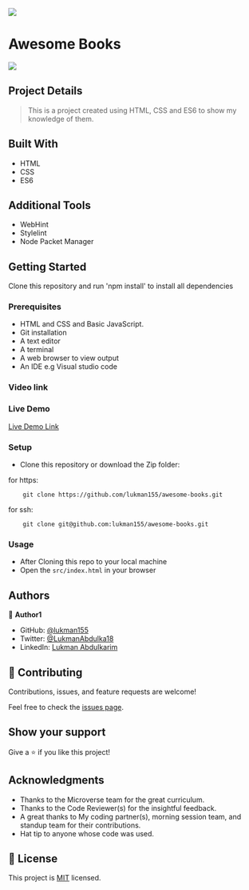 ![](https://img.shields.io/badge/Microverse-blueviolet)

# Awesome Books

![](./hello.png)

## Project Details

> This is a project created using HTML, CSS and ES6 to show my knowledge of them.

## Built With

- HTML
- CSS
- ES6

## Additional Tools

- WebHint
- Stylelint
- Node Packet Manager



## Getting Started

Clone this repository and run 'npm install' to install all dependencies

### Prerequisites

- HTML and CSS and Basic JavaScript.
- Git installation
- A text editor 
- A terminal
- A web browser to view output
- An IDE e.g Visual studio code

### Video link


### Live Demo

[Live Demo Link](################)


### Setup

- Clone this repository or download the Zip folder:


for https:
```
    git clone https://github.com/lukman155/awesome-books.git
```
for ssh:
```
    git clone git@github.com:lukman155/awesome-books.git

```

### Usage

- After Cloning this repo to your local machine
- Open the `src/index.html` in your browser

## Authors

👤 **Author1**

- GitHub: [@lukman155](https://github.com/lukman155)
- Twitter: [@LukmanAbdulka18](https://twitter.com/LukmanAbdulka18)
- LinkedIn: [Lukman Abdulkarim](https://linkedin.com/in/lukmanbaba)

## 🤝 Contributing

Contributions, issues, and feature requests are welcome!

Feel free to check the [issues page](https://github.com/lukman155/HelloMicroverse/issues).

## Show your support

Give a ⭐️ if you like this project!

## Acknowledgments

- Thanks to the Microverse team for the great curriculum.
- Thanks to the Code Reviewer(s) for the insightful feedback.
- A great thanks to My coding partner(s), morning session team, and standup team for their contributions.
- Hat tip to anyone whose code was used.

## 📝 License

This project is [MIT](./MIT.md) licensed.
